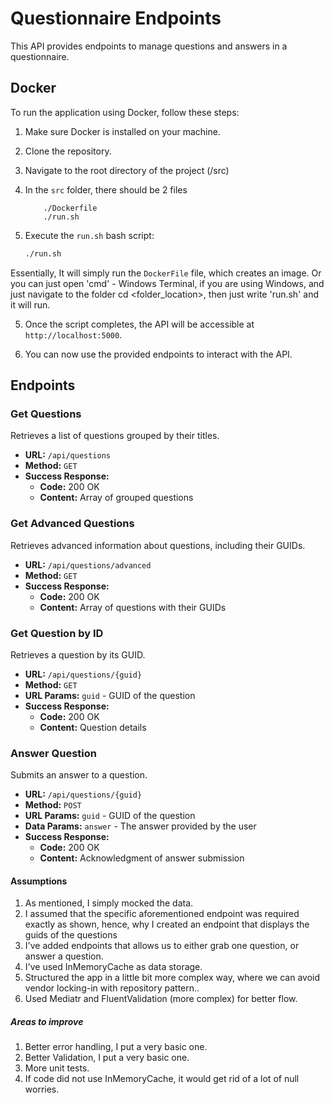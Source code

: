 # Questionnaire Endpoints

This API provides endpoints to manage questions and answers in a questionnaire.

## Docker

To run the application using Docker, follow these steps:

1. Make sure Docker is installed on your machine.

2. Clone the repository.

3. Navigate to the root directory of the project (/src)

4. In the `src` folder, there should be 2 files 

    ```
        ./Dockerfile
        ./run.sh
    ```

4. Execute the `run.sh` bash script:

    ```bash
    ./run.sh
    ```

Essentially, It will simply run the `DockerFile` file, which creates an image.
Or you can just open 'cmd' - Windows Terminal, if you are using Windows, and just navigate to the folder cd <folder_location>, then just write 'run.sh' and it will run.

5. Once the script completes, the API will be accessible at `http://localhost:5000`.

6. You can now use the provided endpoints to interact with the API.

## Endpoints

### Get Questions

Retrieves a list of questions grouped by their titles.

- **URL:** `/api/questions`
- **Method:** `GET`
- **Success Response:**
  - **Code:** 200 OK
  - **Content:** Array of grouped questions
  
### Get Advanced Questions

Retrieves advanced information about questions, including their GUIDs.

- **URL:** `/api/questions/advanced`
- **Method:** `GET`
- **Success Response:**
  - **Code:** 200 OK
  - **Content:** Array of questions with their GUIDs
  
### Get Question by ID

Retrieves a question by its GUID.

- **URL:** `/api/questions/{guid}`
- **Method:** `GET`
- **URL Params:** `guid` - GUID of the question
- **Success Response:**
  - **Code:** 200 OK
  - **Content:** Question details
  
### Answer Question

Submits an answer to a question.

- **URL:** `/api/questions/{guid}`
- **Method:** `POST`
- **URL Params:** `guid` - GUID of the question
- **Data Params:** `answer` - The answer provided by the user
- **Success Response:**
  - **Code:** 200 OK
  - **Content:** Acknowledgment of answer submission

#### Assumptions
1. As mentioned, I simply mocked the data.
2. I assumed that the specific aforementioned endpoint was required exactly as shown, hence, why I created an endpoint that displays the guids of the questions
3. I've added endpoints that allows us to either grab one question, or answer a question.
4. I've used InMemoryCache as data storage.
5. Structured the app in a little bit more complex way, where we can avoid vendor locking-in with repository pattern..
6. Used Mediatr and FluentValidation (more complex) for better flow.

##### Areas to improve
1. Better error handling, I put a very basic one.
2. Better Validation, I put a very basic one.
3. More unit tests.
4. If code did not use InMemoryCache, it would get rid of a lot of null worries.